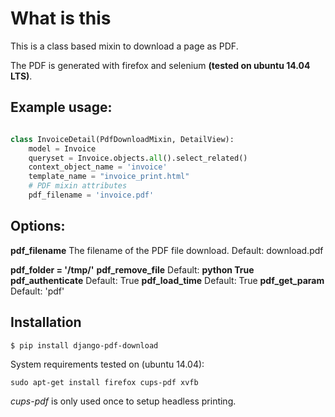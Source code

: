 # What is this

This is a class based mixin to download a page as PDF.

The PDF is generated with firefox and selenium **(tested on ubuntu 14.04 LTS)**.


## Example usage:
```python

class InvoiceDetail(PdfDownloadMixin, DetailView):
    model = Invoice
    queryset = Invoice.objects.all().select_related()
    context_object_name = 'invoice'
    template_name = "invoice_print.html"
    # PDF mixin attributes
    pdf_filename = 'invoice.pdf'

```

## Options:

**pdf_filename**
The filename of the PDF file download.
Default: download.pdf

**pdf_folder = '/tmp/'**
**pdf_remove_file**
Default: **python True**
**pdf_authenticate**
Default: True
**pdf_load_time**
Default: True
**pdf_get_param**
Default: 'pdf'



## Installation

```
$ pip install django-pdf-download
```
System requirements tested on (ubuntu 14.04):
```
sudo apt-get install firefox cups-pdf xvfb
```

*cups-pdf* is only used once to setup headless printing.

